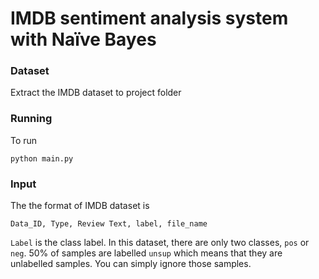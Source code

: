 # IMDB sentiment analysis system with Naïve Bayes

### Dataset

Extract the IMDB dataset to project folder

### Running


To run 
```
python main.py
```

### Input

The the format of IMDB dataset is  

```
Data_ID, Type, Review Text, label, file_name
```
                                                			 
```Label``` is the class label. In this dataset, there are only two classes, ```pos``` or ```neg```. 50% of samples
are labelled ```unsup``` which means that they are unlabelled samples. You can simply ignore
those samples.
